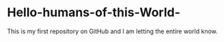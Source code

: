 # Hello-humans-of-this-World-
This is my first repository on GitHub and I am letting the entire world know.
